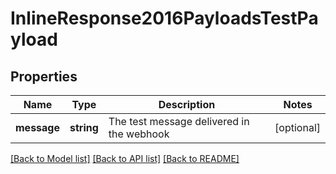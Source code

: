 # InlineResponse2016PayloadsTestPayload

## Properties
Name | Type | Description | Notes
------------ | ------------- | ------------- | -------------
**message** | **string** | The test message delivered in the webhook | [optional] 

[[Back to Model list]](../README.md#documentation-for-models) [[Back to API list]](../README.md#documentation-for-api-endpoints) [[Back to README]](../README.md)


